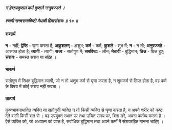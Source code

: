 ##### न द्वेष्ट्यकुशलं कर्म कुशले नानुषज्जते ।
##### त्यागी सत्त्वसमाविष्टो मेधावी छिन्नसंशयः ॥ १० ॥

#### शब्दार्थ

**न** - नहीं; **द्वेष्टि** - घृणा करता है; **अकुशलम्** - अशुभ; **कर्म** - कर्म; **कुशले** - शुभ में; **न** - न तो; **अनुषज्जते** - आसक्त होता है; **त्यागी** - त्यागी; **सत्त्व** - सतोगुण में; **समविष्टः** - लीन; **मेधावी** - बुद्धिमान; **छिन्न** - छिन्न हुए; **संशयः** - समस्त संशय या संदेह ।

#### भावार्थ

सतोगुण में स्थित बुद्धिमान त्यागी, जो न तो अशुभ कर्म से घृणा करता है, न शुभकर्म से लिप्त होता है, वह कर्म के विषय में कोई संशय नहीं रखता ।

#### तात्पर्य

कृष्णभावनाभावित व्यक्ति या सतोगुणी व्यक्ति न तो किसी व्यक्ति से घृणा करता है, न अपने शरीर को कष्ट देने वाली किसी बात से । वह उपयुक्त स्थान पर तथा उचित समय पर, बिना डरे, अपना कर्तव्य करता है । ऐसे व्यक्ति को, जो अध्यात्म को प्राप्त है, सर्वाधिक बुद्धिमान तथा अपने कर्मों में संशयरहित मानना चाहिए ।